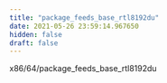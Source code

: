 ```yaml
---
title: "package_feeds_base_rtl8192du"
date: 2021-05-26 23:59:14.967650
hidden: false
draft: false
---
```


x86/64/package_feeds_base_rtl8192du


